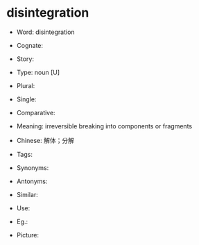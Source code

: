# disintegration

- Word: disintegration
- Cognate: 
- Story: 

- Type: noun [U]
- Plural: 
- Single: 
- Comparative: 
- Meaning: irreversible breaking into components or fragments
- Chinese: 解体；分解
- Tags: 
- Synonyms: 
- Antonyms: 
- Similar: 
- Use: 
- Eg.: 
- Picture: 

